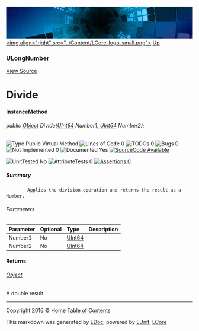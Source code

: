 ![](../Content/LCore-banner-small.png "")
[&lt;img align=&quot;right&quot; src=&quot;../Content/LCore-logo-small.png&quot;&gt;](../../README.md)
[Up](ULongNumber.md)

### ULongNumber
[View Source](../Numbers/ULongNumber.cs)

# Divide

#### InstanceMethod

###### public [Object](https://msdn.microsoft.com/en-us/library/system.object.aspx) Divide([UInt64](https://msdn.microsoft.com/en-us/library/system.uint64.aspx) Number1, [UInt64](https://msdn.microsoft.com/en-us/library/system.uint64.aspx) Number2);

![Type Public  Virtual Method](http://b.repl.ca/v1/Type-Public%20%20Virtual%20Method-blue.png "") ![Lines of Code 0](http://b.repl.ca/v1/Lines%20of%20Code-0-blue.png "") ![TODOs 0](http://b.repl.ca/v1/TODOs-0-green.png "") ![Bugs 0](http://b.repl.ca/v1/Bugs-0-green.png "") ![Not Implemented 0](http://b.repl.ca/v1/Not%20Implemented-0-green.png "") ![Documented Yes](http://b.repl.ca/v1/Documented-Yes-brightgreen.png "") [![SourceCode Available](http://b.repl.ca/v1/SourceCode-Available-brightgreen.png "")](../Numbers/ULongNumber.cs#L)

![UnitTested No](http://b.repl.ca/v1/UnitTested-No-lightgrey.png "") ![AttributeTests 0](http://b.repl.ca/v1/AttributeTests-0-lightgrey.png "") [![Assertions 0](http://b.repl.ca/v1/Assertions-0-lightgrey.png "")](../Numbers/ULongNumber.cs)

##### Summary

            Applies the division operation and returns the result as a Number.
            

###### Parameters

Parameter | Optional | Type | Description
:---  | :---  | :---  | :--- 
Number1 | No | [UInt64](https://msdn.microsoft.com/en-us/library/system.uint64.aspx) | 
Number2 | No | [UInt64](https://msdn.microsoft.com/en-us/library/system.uint64.aspx) | 


#### Returns

###### [Object](https://msdn.microsoft.com/en-us/library/system.object.aspx)
A double result



---

Copyright 2016 &copy; [Home](../../README.md) [Table of Contents](../../TableOfContents.md)

This markdown was generated by [LDoc](https://github.com/CodeSingularity/LDoc), powered by [LUnit](https://github.com/CodeSingularity/LUnit), [LCore](https://github.com/CodeSingularity/LCore)
